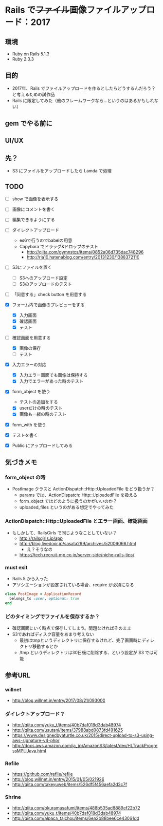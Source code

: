 # Rails で~~ファイル~~画像ファイルアップロード：2017

## 環境

- Ruby on Rails 5.1.3
- Ruby 2.3.3

## 目的

- 2017年、Rails でファイルアップロードを作るとしたらどうするんだろう？と考えるための試作品
- Rails に限定してみた（他のフレームワークなら...というのはあるかもしれない）

## gem でやる前に


## UI/UX

## 先？

- S3 にファイルをアップロードしたら Lamda で処理

## TODO

- [ ] show で画像を表示する
- [ ] 画像にコメントを書く
- [ ] 編集できるようにする

- [ ] ダイレクトアップロード
  - es6で行うのでbabelの用意
  - Capybara でドラッグ&ドロップのテスト
      - http://qiita.com/gymnstcs/items/0852a06d735dac748296
      - http://ria10.hatenablog.com/entry/20131230/1388372110
- [ ] S3にファイルを置く
  - [ ] S3へのアップロード設定
  - [ ] S3のアップロードのテスト
- [ ] 「同意する」check button を用意する
- [x] フォーム内で画像のプレビューをする
  - [x] 入力画面
  - [x] 確認画面
  - [x] テスト
- [ ] 確認画面を用意する
   - [x] 画像の保存
   - [ ] テスト
- [x] 入力エラーの対応
  - [x] 入力エラー画面でも画像は保持する
  - [x] 入力でエラーがあった時のテスト
- [x] form_object を使う
  - テストの追加をする
  - [x] userだけの時のテスト
  - [x] 画像も一緒の時のテスト
- [x] form_with を使う
- [x] テストを書く
- [x] Public にアップロードしてみる

## 気づきメモ

### form_object の時

- PostImage クラスと ActionDispatch::Http::UploadedFile をどう扱うか？
  - params では、ActionDispatch::Http::UploadedFile を扱える
  - form_object ではどのように扱うのかがいいのか？
  - uploaded_files というのがある想定でやってみた

### ActionDispatch::Http::UploadedFile とエラー画面、確認画面

- もしかして、RailsGirls で同じようなことしていない？
  - http://railsgirls.jp/app
  - http://blog.livedoor.jp/sasata299/archives/52006066.html
    - え？そうなの
  - https://tech.recruit-mp.co.jp/server-side/niche-rails-tips/

### must exit

- Rails 5 から入った
- アソシエーションが設定されている場合、require が必須になる

```ruby
class PostImage < ApplicationRecord
  belongs_to :user, optional: true
end
```

### どのタイミングでファイルを保存するか？

- 確認画面にいく時点で保存してしまう。問題なければそのまま
- S3であればディスク容量をあまり考えない
  - 最初はtmpというディレクトリに保存するけれど、完了画面時にディレクトリ移動するとか
  - /tmp というディレクトリは30日後に削除する、という設定が S3 では可能

## 参考URL

### willnet

- http://blog.willnet.in/entry/2017/08/21/093000

### ダイレクトアップロード？

- http://qiita.com/yuku_t/items/40b7daf018d3dab48974
- http://qiita.com/usutani/items/37988abd0873fd491625
- https://www.designedbyaturtle.co.uk/2015/direct-upload-to-s3-using-aws-signature-v4-php/
- http://docs.aws.amazon.com/ja_jp/AmazonS3/latest/dev/HLTrackProgressMPUJava.html

### Refile

- https://github.com/refile/refile
- http://blog.willnet.in/entry/2015/01/05/021926
- http://qiita.com/takeyuweb/items/526df5f456aefa2d3c7f

### Shrine

- http://qiita.com/okuramasafumi/items/488b535ad8889ef22b72
- http://qiita.com/yuku_t/items/40b7daf018d3dab48974
- http://qiita.com/alpaca_taichou/items/6ea2b88bee6ce43061dd
